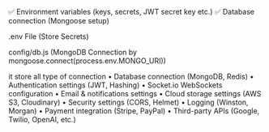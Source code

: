 ✅ Environment variables (keys, secrets, JWT secret key etc.)
✅ Database connection (Mongoose setup)


.env File (Store Secrets)

config/db.js (MongoDB Connection by mongoose.connect(process.env.MONGO_URI))


it store all type of connection 
	•	Database connection (MongoDB, Redis)
	•	Authentication settings (JWT, Hashing)
	•	Socket.io WebSockets configuration
	•	Email & notifications settings
	•	Cloud storage settings (AWS S3, Cloudinary)
	•	Security settings (CORS, Helmet)
	•	Logging (Winston, Morgan)
	•	Payment integration (Stripe, PayPal)
	•	Third-party APIs (Google, Twilio, OpenAI, etc.)